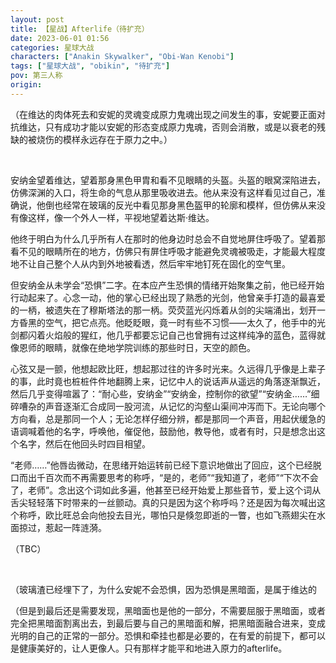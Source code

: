 ```yaml
---
layout: post
title: 【星战】Afterlife（待扩充）
date: 2023-06-01 01:56
categories: 星球大战
characters: ["Anakin Skywalker", "Obi-Wan Kenobi"]
tags: ["星球大战", "obikin", "待扩充"]
pov: 第三人称
origin: 
---
```


（在维达的肉体死去和安妮的灵魂变成原力鬼魂出现之间发生的事，安妮要正面对抗维达，只有成功才能以安妮的形态变成原力鬼魂，否则会消散，或是以衰老的残缺的被烧伤的模样永远存在于原力之中。）

<br>

安纳金望着维达，望着那身黑色甲胄和看不见眼睛的头盔。头盔的眼窝深陷进去，仿佛深渊的入口，将生命的气息从那里吸收进去。他从来没有这样看见过自己，准确说，他倒也经常在玻璃的反光中看见那身黑色盔甲的轮廓和模样，但仿佛从来没有像这样，像一个外人一样，平视地望着达斯·维达。

他终于明白为什么几乎所有人在那时的他身边时总会不自觉地屏住呼吸了。望着那看不见的眼睛所在的地方，仿佛只有屏住呼吸才能避免灵魂被吸走，才能最大程度地不让自己整个人从内到外地被看透，然后牢牢地钉死在固化的空气里。

但安纳金从未学会“恐惧”二字。在本应产生恐惧的情绪开始聚集之前，他已经开始行动起来了。心念一动，他的掌心已经出现了熟悉的光剑，他曾亲手打造的最喜爱的一柄，被遗失在了穆斯塔法的那一柄。荧荧蓝光闪烁着从剑的尖端涌出，划开一方昏黑的空气，把它点亮。他眨眨眼，竟一时有些不习惯——太久了，他手中的光剑都闪着火焰般的猩红，他几乎都要忘记自己也曾拥有过这样纯净的蓝色，蓝得就像恩师的眼睛，就像在绝地学院训练的那些时日，天空的颜色。

心弦又是一颤，他想起欧比旺，想起那过往的许多时光来。久远得几乎像是上辈子的事，此时竟也桩桩件件地翻腾上来，记忆中人的说话声从遥远的角落逐渐飘近，然后几乎变得喧嚣了：“耐心些，安纳金”“安纳金，控制你的欲望”“安纳金……”细碎嘈杂的声音逐渐汇合成同一股河流，从记忆的沟壑山渠间冲泻而下。无论向哪个方向看，总是那同一个人；无论怎样仔细分辨，都是那同一个声音，用起伏缓急的语调喊着他的名字，呼唤他，催促他，鼓励他，教导他，或者有时，只是想念出这个名字，然后在他回头时四目相望。

“老师……”他唇齿微动，在思绪开始运转前已经下意识地做出了回应，这个已经脱口而出千百次而不再需要思考的称呼，“是的，老师”“我知道了，老师”“下次不会了，老师”。念出这个词如此多遍，他甚至已经开始爱上那些音节，爱上这个词从舌尖轻轻落下时带来的一丝颤动。真的只是因为这个称呼吗？还是因为每次喊出这个称呼，欧比旺总会向他投去目光，哪怕只是倏忽即逝的一瞥，也如飞燕翅尖在水面掠过，惹起一阵涟漪。

（TBC）

<br>

（玻璃渣已经埋下了，为什么安妮不会恐惧，因为恐惧是黑暗面，是属于维达的

（但是到最后还是需要发现，黑暗面也是他的一部分，不需要屈服于黑暗面，或者完全把黑暗面割离出去，到最后要与自己的黑暗面和解，把黑暗面融合进来，变成光明的自己的正常的一部分。恐惧和牵挂也都是必要的，在有爱的前提下，都可以是健康美好的，让人更像人。只有那样才能平和地进入原力的afterlife。
